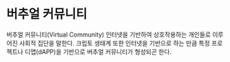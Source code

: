 # 버추얼 커뮤니티

버추얼 커뮤니티(Virtual Community) 인터넷을 기반하여 상호작용하는 개인들로 이루어진 사회적 집단을 말한다. 크립토 생태계 또한 인터넷을 기반으로 하는 만큼 특정 프로젝트나 디앱(dAPP)을 기반으로 버추얼 커뮤니티가 형성되곤 한다.
